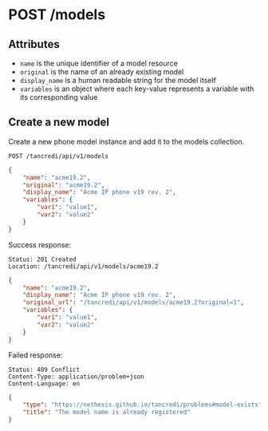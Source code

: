 # POST /models

## Attributes

* `name` is the unique identifier of a model resource
* `original` is the name of an already existing model
* `display_name` is a human readable string for the model itself
* `variables` is an object where each key-value represents a variable with its corresponding value

## Create a new model

Create a new phone model instance and add it to the models collection.

```text
POST /tancredi/api/v1/models
```

```json
{
    "name": "acme19.2",
    "original": "acme19.2",
    "display_name": "Acme IP phone v19 rev. 2",
    "variables": {
        "var1": "value1",
        "var2": "value2"
    }
}
```

Success response:

    Status: 201 Created
    Location: /tancredi/api/v1/models/acme19.2

```json
{
    "name": "acme19.2",
    "display_name": "Acme IP phone v19 rev. 2",
    "original_url": "/tancredi/api/v1/models/acme19.2?original=1",
    "variables": {
        "var1": "value1",
        "var2": "value2"
    }
}
```

Failed response:

    Status: 409 Conflict
    Content-Type: application/problem+json
    Content-Language: en

```json
{
    "type": "https://nethesis.github.io/tancredi/problems#model-exists",
    "title": "The model name is already registered"
}
```
